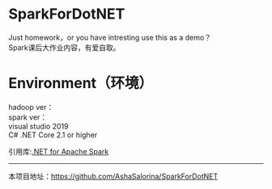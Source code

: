 # SparkForDotNET
Just homework，or you have intresting use this as a demo？  
Spark课后大作业内容，有爱自取。  

# Environment（环境）
hadoop ver：  
spark ver：  
visual studio 2019  
C# .NET Core 2.1 or higher  

引用库:[.NET for Apache Spark](https://github.com/dotnet/spark)  

----

本项目地址：<https://github.com/AshaSalorina/SparkForDotNET>
